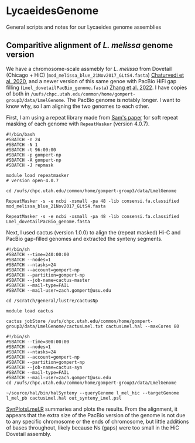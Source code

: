 # LycaeidesGenome
General scripts and notes for our Lycaeides genome assemblies

## Comparitive alignment of *L. melissa* genome version

We have a chromosome-scale assmebly for *L. melissa* from Dovetail (Chicago + HiC) (`mod_melissa_blue_21Nov2017_GLtS4.fasta`) [Chaturvedi et al. 2020](https://www.nature.com/articles/s41467-020-15641-x), and a newer version of this same genoe with PacBio HiFi gap filling (`Lmel_dovetailPacBio_genome.fasta`) [Zhang et al. 2022](https://www.biorxiv.org/content/10.1101/2022.01.14.476419v1). I have copies of both in `/uufs/chpc.utah.edu/common/home/gompert-group3/data/LmelGenome`. The PacBio genome is notably longer. I want to know why, so I am aligning the two genomes to each other.

First, I am using a repeat library made from [Sam's paper](https://www.nature.com/articles/s41467-020-15641-x) for soft repeat masking of each genome with `RepeatMasker` (version 4.0.7).

```{bash}
#!/bin/bash
#SBATCH -n 24 
#SBATCH -N 1
#SBATCH -t 96:00:00
#SBATCH -p gompert-np
#SBATCH -A gompert-np
#SBATCH -J repmask

module load repeatmasker
# version open-4.0.7

cd /uufs/chpc.utah.edu/common/home/gompert-group3/data/LmelGenome

RepeatMasker -s -e ncbi -xsmall -pa 48 -lib consensi.fa.classified mod_melissa_blue_21Nov2017_GLtS4.fasta

RepeatMasker -s -e ncbi -xsmall -pa 48 -lib consensi.fa.classified Lmel_dovetailPacBio_genome.fasta 
```

Next, I used cactus (version 1.0.0) to align the (repeat masked) Hi-C and PacBio gap-filled genomes and extracted the synteny segments.

```{bash}
#!/bin/sh 
#SBATCH --time=240:00:00
#SBATCH --nodes=1
#SBATCH --ntasks=24
#SBATCH --account=gompert-np
#SBATCH --partition=gompert-np
#SBATCH --job-name=cactus-master
#SBATCH --mail-type=FAIL
#SBATCH --mail-user=zach.gompert@usu.edu

cd /scratch/general/lustre/cactusNp

module load cactus

cactus jobStore /uufs/chpc.utah.edu/common/home/gompert-group3/data/LmelGenome/cactusLmel.txt cactusLmel.hal --maxCores 80   
```

```{bash}
#!/bin/sh 
#SBATCH --time=300:00:00
#SBATCH --nodes=1
#SBATCH --ntasks=24
#SBATCH --account=gompert-np
#SBATCH --partition=gompert-np
#SBATCH --job-name=cactus-syn
#SBATCH --mail-type=FAIL
#SBATCH --mail-user=zach.gompert@usu.edu
cd /uufs/chpc.utah.edu/common/home/gompert-group3/data/LmelGenome

~/source/hal/bin/halSynteny --queryGenome l_mel_hic --targetGenome l_mel_pb cactusLmel.hal out_synteny_Lmel.psl
```

[SynPlotsLmel.R](SynPlotsLmel.R) summaries and plots the results. From the alignment, it appears that the extra size of the PacBio version of the genome is not due to any specific chromosome or the ends of chromosome, but little additions of bases throughout, likely because Ns (gaps) were too small in the HiC Dovetail assembly.
